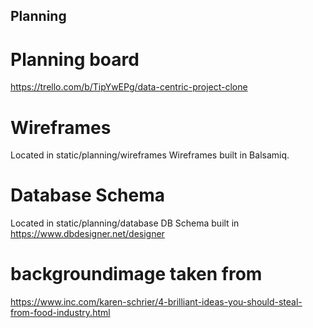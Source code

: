 ## Planning


# Planning board
https://trello.com/b/TipYwEPg/data-centric-project-clone

# Wireframes

Located in static/planning/wireframes
Wireframes built in Balsamiq.

# Database Schema

Located in static/planning/database
DB Schema built in https://www.dbdesigner.net/designer

# backgroundimage taken from
https://www.inc.com/karen-schrier/4-brilliant-ideas-you-should-steal-from-food-industry.html